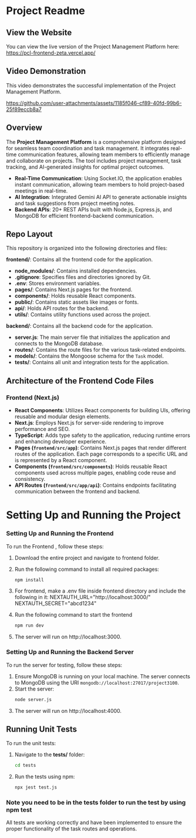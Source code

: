 # Project Readme

## View the Website

You can view the live version of the Project Management Platform here: https://pcl-frontend-zeta.vercel.app/



## Video Demonstration
This video demonstrates the successful implementation of the Project Management Platform.

https://github.com/user-attachments/assets/1185f046-cf89-40fd-99b6-25f89eccb8a7


## Overview
The **Project Management Platform** is a comprehensive platform designed for seamless team coordination and task management. It integrates real-time communication features, allowing team members to efficiently manage and collaborate on projects. The tool includes project management, task tracking, and AI-generated insights for optimal project outcomes.

- **Real-Time Communication**: Using Socket.IO, the application enables instant communication, allowing team members to hold project-based meetings in real-time.
- **AI Integration**: Integrated Gemini AI API to generate actionable insights and task suggestions from project meeting notes.
- **Backend APIs**: 20+ REST APIs built with Node.js, Express.js, and MongoDB for efficient frontend-backend communication.


## Repo Layout

This repository is organized into the following directories and files:

**frontend/**: Contains all the frontend code for the application.
  - **node_modules/**: Contains installed dependencies.
  - **.gitignore**: Specifies files and directories ignored by Git.
  - **.env**: Stores environment variables.
  - **pages/**: Contains Next.js pages for the frontend.
  - **components/**: Holds reusable React components.
  - **public/**: Contains static assets like images or fonts.
  - **api/**: Holds API routes for the backend.
  - **utils/**: Contains utility functions used across the project.


**backend/**: Contains all the backend code for the application.
  - **server.js**: The main server file that initializes the application and connects to the MongoDB database.
  - **routes/**: Contains the route files for the various task-related endpoints.
  - **models/**: Contains the Mongoose schema for the `Task` model.
  - **tests/**: Contains all unit and integration tests for the application.

## Architecture of the Frontend Code Files

### Frontend (Next.js)
- **React Components**: Utilizes React components for building UIs, offering reusable and modular design elements.
- **Next.js**: Employs Next.js for server-side rendering to improve performance and SEO.
- **TypeScript**: Adds type safety to the application, reducing runtime errors and enhancing developer experience.
- **Pages (`frontend/src/app`)**: Contains Next.js pages that render different routes of the application. Each page corresponds to a specific URL and is represented by a React component.
- **Components (`frontend/src/components`)**: Holds reusable React components used across multiple pages, enabling code reuse and consistency.
- **API Routes (`frontend/src/app/api`)**: Contains endpoints facilitating communication between the frontend and backend.
 
# Setting Up and Running the Project
### Setting Up and Running the Frontend
To run the Frontend , follow these steps:

1. Download the entire project and navigate to frontend folder.
2. Run the following command to install all required packages:


   ```bash
   npm install

3. For frontend, make a .env file inside frontend directory and include the following in it: NEXTAUTH_URL="http://localhost:3000/" NEXTAUTH_SECRET="abcd1234"


4. Run the following command to start the frontend


   ```bash
   npm run dev

5. The server will run on http://localhost:3000.




### Setting Up and Running the Backend Server

To run the server for testing, follow these steps:

1. Ensure MongoDB is running on your local machine. The server connects to MongoDB using the URI `mongodb://localhost:27017/project3100`.
2. Start the server:
   ```bash
   node server.js

3. The server will run on http://localhost:4000.


## Running Unit Tests

To run the unit tests:

1. Navigate to the **tests/** folder:
   ```bash
   cd tests

2. Run the tests using npm:

    ```bash
    npx jest test.js

### Note you need to be in the tests folder to run the test by using npm test

All tests are working correctly and have been implemented to ensure the proper functionality of the task routes and operations.
